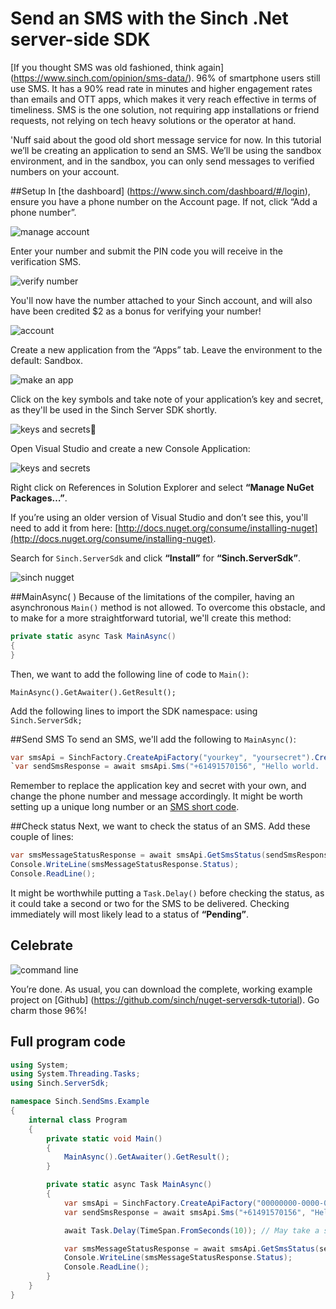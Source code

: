 # Send an SMS with the Sinch .Net server-side SDK

[If you thought SMS was old fashioned, think again] (https://www.sinch.com/opinion/sms-data/). 96% of smartphone users still use SMS. It has a 90% read rate in minutes and higher engagement rates than emails and OTT apps, which makes it very reach effective in terms of timeliness. SMS is the one solution, not requiring app installations or friend requests, not relying on tech heavy solutions or the operator at hand.

'Nuff said about the good old short message service for now. In this tutorial we’ll be creating an application to send an SMS. We’ll be using the sandbox environment, and in the sandbox, you can only send messages to verified numbers on your account.

##Setup
In [the dashboard] (https://www.sinch.com/dashboard/#/login), ensure you have a phone number on the Account page.  If not, click “Add a phone number”. 

![manage account](img/manage-account.png)

Enter your number and submit the PIN code you will receive in the verification SMS.

![verify number](img/verify.png)

You'll now have the number attached to your Sinch account, and will also have been credited $2 as a bonus for verifying your number!

![account](img/account.png)

Create a new application from the “Apps” tab. Leave the environment to the default: Sandbox.

![make an app](img/app-list.png)

Click on the key symbols and take note of your application’s key and secret, as they'll be used in the Sinch Server SDK shortly.

![keys and secrets](img/keys-and-secret.png)

Open Visual Studio and create a new Console Application:

![keys and secrets](img/new-project.png)

Right click on References in Solution Explorer and select **“Manage NuGet Packages…”**.

If you’re using an older version of Visual Studio and don’t see this, you'll need to add it from here: [http://docs.nuget.org/consume/installing-nuget](http://docs.nuget.org/consume/installing-nuget).

Search for `Sinch.ServerSdk` and click **“Install”** for **“Sinch.ServerSdk”**.

![sinch nugget](img/nugget.png)

##MainAsync( ) 
Because of the limitations of the compiler, having an asynchronous `Main()` method is not allowed. To overcome this obstacle, and to make for a more straightforward tutorial, we'll create this method:

````csharp
private static async Task MainAsync()
{
}
````

Then, we want to add the following line of code to `Main()`:

`MainAsync().GetAwaiter().GetResult();`

Add the following lines to import the SDK namespace:
using `Sinch.ServerSdk;`

##Send SMS
To send an SMS, we'll add the following to `MainAsync()`:

````csharp
var smsApi = SinchFactory.CreateApiFactory("yourkey", "yoursecret").CreateSmsApi();`
`var sendSmsResponse = await smsApi.Sms("+61491570156", "Hello world.  Sinch SMS here.").Send();
````

Remember to replace the application key and secret with your own, and change the phone number and message accordingly. It might be worth setting up a unique long number or an [SMS short code](https://www.sinch.com/products/sms-api/sms-short-code/).


##Check status
Next, we want to check the status of an SMS. Add these couple of lines:

````csharp
var smsMessageStatusResponse = await smsApi.GetSmsStatus(sendSmsResponse.MessageId);
Console.WriteLine(smsMessageStatusResponse.Status);
Console.ReadLine(); 
````
It might be worthwhile putting a `Task.Delay()` before checking the status, as it could take a second or two for the SMS to be delivered.  Checking immediately will most likely lead to a status of **“Pending”**.

## Celebrate
![command line](img/command-line.png)

You’re done. As usual, you can download the complete, working example project on [Github] (https://github.com/sinch/nuget-serversdk-tutorial). Go charm those 96%!


## Full program code

````csharp
using System;
using System.Threading.Tasks;
using Sinch.ServerSdk;

namespace Sinch.SendSms.Example
{
    internal class Program
    {
        private static void Main()
        {
            MainAsync().GetAwaiter().GetResult();
        }

        private static async Task MainAsync()
        {
            var smsApi = SinchFactory.CreateApiFactory("00000000-0000-0000-0000-000000000000", "AAAAAAAAAAAAAAAAAAAAAA==").CreateSmsApi();
            var sendSmsResponse = await smsApi.Sms("+61491570156", "Hello world.  Sinch SMS here.").Send();

            await Task.Delay(TimeSpan.FromSeconds(10)); // May take a second or two to be delivered.

            var smsMessageStatusResponse = await smsApi.GetSmsStatus(sendSmsResponse.MessageId);
            Console.WriteLine(smsMessageStatusResponse.Status);
            Console.ReadLine();
        }
    }
}
````
